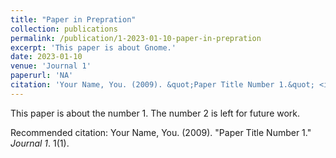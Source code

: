 ```yaml
---
title: "Paper in Prepration"
collection: publications
permalink: /publication/1-2023-01-10-paper-in-prepration
excerpt: 'This paper is about Gnome.'
date: 2023-01-10
venue: 'Journal 1'
paperurl: 'NA'
citation: 'Your Name, You. (2009). &quot;Paper Title Number 1.&quot; <i>Journal 1</i>. 1(1).'
---
```

This paper is about the number 1. The number 2 is left for future work.

<!-- [Download paper here](http://academicpages.github.io/files/paper1.pdf) -->

Recommended citation: Your Name, You. (2009). "Paper Title Number 1." <i>Journal 1</i>. 1(1).